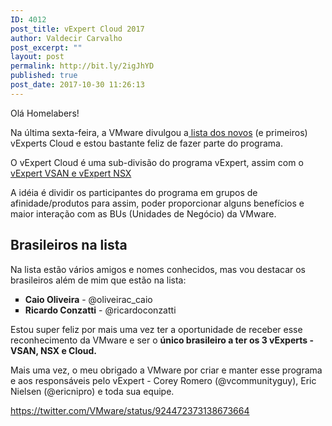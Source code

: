```yaml
---
ID: 4012
post_title: vExpert Cloud 2017
author: Valdecir Carvalho
post_excerpt: ""
layout: post
permalink: http://bit.ly/2igJhYD
published: true
post_date: 2017-10-30 11:26:13
---
```

Olá Homelabers!

Na última sexta-feira, a VMware divulgou a<a href="https://blogs.vmware.com/vmtn/2017/10/vexpert-cloud-2017-award-announcement.html" target="_blank" rel="noopener"> lista dos novos</a> (e primeiros) vExperts Cloud e estou bastante feliz de fazer parte do programa.

O vExpert Cloud é uma sub-divisão do programa vExpert, assim com o <a href="http://homelaber.com.br/eu-sou-vexpert-nxs-e-vexpert-vsan/" target="_blank" rel="noopener">vExpert VSAN e vExpert NSX</a>

A idéia é dividir os participantes do programa em grupos de afinidade/produtos para assim, poder proporcionar alguns benefícios e maior interação com as BUs (Unidades de Negócio) da VMware.
<h2>Brasileiros na lista</h2>
Na lista estão vários amigos e nomes conhecidos, mas vou destacar os brasileiros além de mim que estão na lista:
<ul style="list-style-type: square;">
 	<li><strong>Caio Oliveira</strong> - @oliveirac_caio</li>
 	<li><strong>Ricardo Conzatti</strong> - @ricardoconzatti</li>
</ul>
Estou super feliz por mais uma vez ter a oportunidade de receber esse reconhecimento da VMware e ser o <strong>único brasileiro a ter os 3 vExperts - VSAN, NSX e Cloud.</strong>

Mais uma vez, o meu obrigado a VMware por criar e manter esse programa e aos responsáveis pelo vExpert - Corey Romero (@vcommunityguy), Eric Nielsen (@ericnipro) e toda sua equipe.

https://twitter.com/VMware/status/924472373138673664